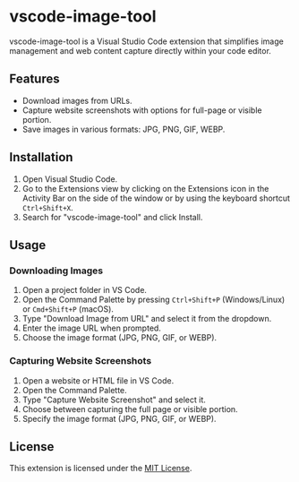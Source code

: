 # vscode-image-tool

vscode-image-tool is a Visual Studio Code extension that simplifies image management and web content capture directly within your code editor.

## Features

- Download images from URLs.
- Capture website screenshots with options for full-page or visible portion.
- Save images in various formats: JPG, PNG, GIF, WEBP.

## Installation

1. Open Visual Studio Code.
2. Go to the Extensions view by clicking on the Extensions icon in the Activity Bar on the side of the window or by using the keyboard shortcut `Ctrl+Shift+X`.
3. Search for "vscode-image-tool" and click Install.

## Usage

### Downloading Images

1. Open a project folder in VS Code.
2. Open the Command Palette by pressing `Ctrl+Shift+P` (Windows/Linux) or `Cmd+Shift+P` (macOS).
3. Type "Download Image from URL" and select it from the dropdown.
4. Enter the image URL when prompted.
5. Choose the image format (JPG, PNG, GIF, or WEBP).

### Capturing Website Screenshots

1. Open a website or HTML file in VS Code.
2. Open the Command Palette.
3. Type "Capture Website Screenshot" and select it.
4. Choose between capturing the full page or visible portion.
5. Specify the image format (JPG, PNG, GIF, or WEBP).

## License

This extension is licensed under the [MIT License](LICENSE).
